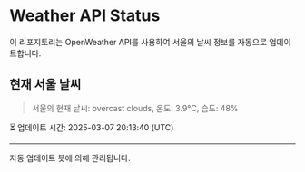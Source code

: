 
# Weather API Status

이 리포지토리는 OpenWeather API를 사용하여 서울의 날씨 정보를 자동으로 업데이트합니다.

## 현재 서울 날씨
> 서울의 현재 날씨: overcast clouds, 온도: 3.9°C, 습도: 48%

⏳ 업데이트 시간: 2025-03-07 20:13:40 (UTC)

---
자동 업데이트 봇에 의해 관리됩니다.
